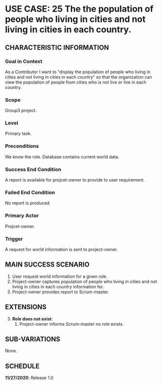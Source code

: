 # USE CASE: 25 The the population of people who living in cities and not living in cities in each country.

## CHARACTERISTIC INFORMATION

### Goal in Context

As a Contributor I want to "display the population of people who living in cities and not living in cities in each country" so that the organization can view the population of people from cities who is not live or live in each country.
### Scope

Group3 project.

### Level

Primary task.

### Preconditions

We know the role.  Database contains current world data.

### Success End Condition

A report is available for projcet-owner to provide to user requirement.

### Failed End Condition

No report is produced.

### Primary Actor

Projcet-owner.

### Trigger

A request for world information is sent to project-owner.

## MAIN SUCCESS SCENARIO

1. User request world information for a given role.
2. Project-owner captures population of people who living in cities and not living in cities in each country information for.
3. Project-owner provides report to Scrum-master.

## EXTENSIONS

3. **Role does not exist**:
    1. Project-owner informs Scrum-master no role exists.

## SUB-VARIATIONS

None.

## SCHEDULE

**11/27/2020**: Release 1.0
